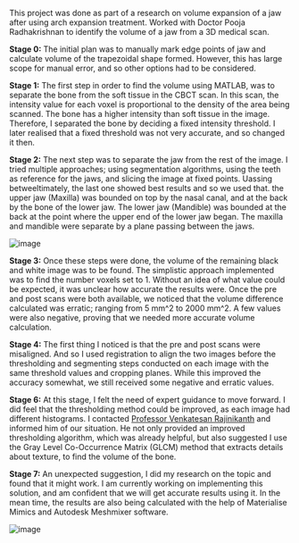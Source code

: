 This project was done as part of a research on volume expansion of a jaw after using arch expansion treatment. Worked with Doctor Pooja Radhakrishnan to identify the volume of a jaw from a 3D medical scan.


**Stage 0:** 
The initial plan was to manually mark edge points of jaw and calculate volume of the trapezoidal shape formed. However, this has large scope for manual error, and so other options had to be considered.

**Stage 1:** The first step in order to find the volume using MATLAB, was to separate the bone from the soft tissue in the CBCT scan. In this scan, the intensity value for each voxel is proportional to the density of the area being scanned. The bone has a higher intensity than soft tissue in the image. Therefore, I separated the bone by deciding a fixed intensity threshold. I later realised that a fixed threshold was not very accurate, and so changed it then.

**Stage 2:** The next step was to separate the jaw from the rest of the image. I tried multiple approaches; using segmentation algorithms, using the teeth as reference for the jaws, and slicing the image at fixed points. Uassing betweeltimately, the last one showed best results and so we used that. the upper jaw (Maxilla) was bounded on top by the nasal canal, and at the back by the bone of the lower jaw. The lower jaw (Mandible) was bounded at the back at the point where the upper end of the lower jaw began. The maxilla and mandible were separate by a plane passing between the jaws. 

![image](../../images/jaw-volume-calculation/bone.jpeg)

**Stage 3:** Once these steps were done, the volume of the remaining black and white image was to be found. The simplistic approach implemented was to find the number voxels set to 1. Without an idea of what value could be expected, it was unclear how accurate the results were. Once the pre and post scans were both available, we noticed that the volume difference calculated was erratic; ranging from 5 mm^2 to 2000 mm^2. A few values were also negative, proving that we needed more accurate volume calculation.

**Stage 4:** The first thing I noticed is that the pre and post scans were misaligned. And so I used registration to align the two images before the thresholding and segmenting steps conducted on each image with the same threshold values and cropping planes. While this improved the accuracy somewhat, we still received some negative and erratic values.

**Stage 6:** At this stage, I felt the need of expert guidance to move forward. I did feel that the thresholding method could be improved, as each image had different histograms. I contacted [Professor Venkatesan Rajinikanth](https://www.researchgate.net/profile/Venkatesan-Rajinikanth-2) and informed him of our situation. He not only provided an improved thresholding algorithm, which was already helpful, but also suggested I use the Gray Level Co-Occurrence Matrix (GLCM) method that extracts details about texture, to find the volume of the bone. 

**Stage 7:** An unexpected suggestion, I did my research on the topic and found that it might work. I am currently working on implementing this solution, and am confident that we will get accurate results using it. In the mean time, the results are also being calculated with the help of Materialise Mimics and Autodesk Meshmixer software.

![image](../../images/jaw-volume-calculation/3.jpeg)

